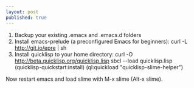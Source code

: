 ```yaml
---
layout: post
published: true
---
```


1. Backup your existing .emacs and .emacs.d folders
2. Install emacs-prelude (a preconfigured Emacs for beginners):
	curl -L http://git.io/epre | sh
3. Install quicklisp to your home directory:
	curl -O http://beta.quicklisp.org/quicklisp.lisp
    sbcl --load quicklisp.lisp
    (quicklisp-quickstart:install)
    (ql:quickload "quicklisp-slime-helper")

Now restart emacs and load slime with M-x slime (Alt-x slime).
